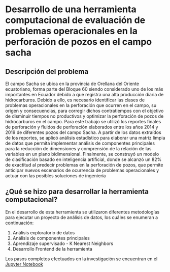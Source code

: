 # Desarrollo de una herramienta computacional de evaluación de problemas operacionales en la perforación de pozos en el campo sacha
## Descripción del problema
El campo Sacha se ubica en la provincia de Orellana del Oriente ecuatoriano, forma parte del Bloque 60 siendo considerado uno de los más importantes en Ecuador debido a que registra una alta producción diaria de hidrocarburos. Debido a ello, es necesario identificar las clases de problemas operacionales en la perforación que ocurren en el campo, su origen y consecuencias, para corregir dichos contratiempos con el objetivo de disminuir tiempos no productivos y optimizar la perforación de pozos de hidrocarburos en el campo. Para este trabajo se utilizó los reportes finales de perforación y fluidos de perforación elaborados entre los años 2014 y 2019 de diferentes pozos del campo Sacha. A partir de los datos extraídos de los reportes, se aplicó análisis estadístico para elaborar una matriz limpia de datos que permita implementar análisis de componentes principales para la reducción de dimensiones y comprensión de la relación de las variables en un plano bidimensional. Finalmente, se construyó un modelo de clasificación basado en inteligencia artificial, donde se alcanzó un 82% de exactitud al predecir problemas en la perforación de pozos, que permite anticipar nuevos escenarios de ocurrencia de problemas operacionales y actuar con las posibles soluciones de ingeniería
## ¿Qué se hizo para desarrollar la herramienta computacional?
En el desarrollo de esta herramienta se utilizaron diferentes metodologías para ejecutar un proyecto de análisis de datos, los cuáles se enumeran a continuación:

1. Análisis exploratorio de datos
2. Análisis de componentes principales
3. Aprendizaje supervisado - K Nearest Neighbors
4. Desarrollo Frontend de la herramienta

Los pasos completos efectuados en la investigación se encuentran en el [Jupyter Notebook](spanish_version/METODOLOGÍA_TESIS_SECCIONADO.ipynb)
